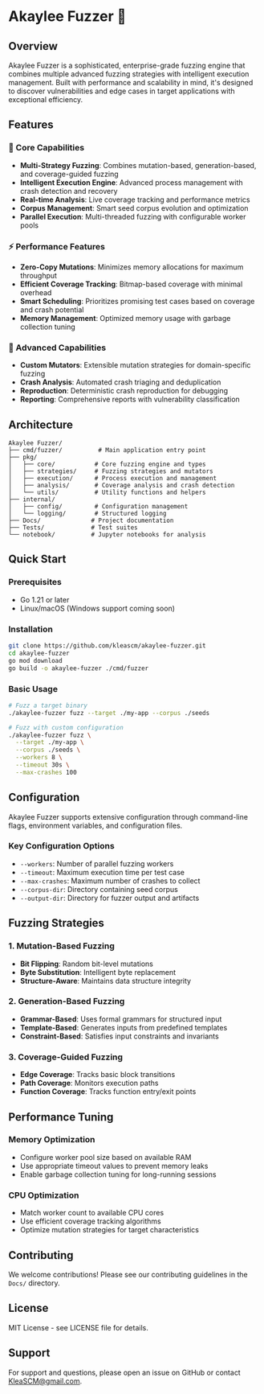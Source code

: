 # Akaylee Fuzzer 🚀


## Overview

Akaylee Fuzzer is a sophisticated, enterprise-grade fuzzing engine that combines multiple advanced fuzzing strategies with intelligent execution management. Built with performance and scalability in mind, it's designed to discover vulnerabilities and edge cases in target applications with exceptional efficiency.

## Features

### 🎯 Core Capabilities
- **Multi-Strategy Fuzzing**: Combines mutation-based, generation-based, and coverage-guided fuzzing
- **Intelligent Execution Engine**: Advanced process management with crash detection and recovery
- **Real-time Analysis**: Live coverage tracking and performance metrics
- **Corpus Management**: Smart seed corpus evolution and optimization
- **Parallel Execution**: Multi-threaded fuzzing with configurable worker pools

### ⚡ Performance Features
- **Zero-Copy Mutations**: Minimizes memory allocations for maximum throughput
- **Efficient Coverage Tracking**: Bitmap-based coverage with minimal overhead
- **Smart Scheduling**: Prioritizes promising test cases based on coverage and crash potential
- **Memory Management**: Optimized memory usage with garbage collection tuning

### 🔧 Advanced Capabilities
- **Custom Mutators**: Extensible mutation strategies for domain-specific fuzzing
- **Crash Analysis**: Automated crash triaging and deduplication
- **Reproduction**: Deterministic crash reproduction for debugging
- **Reporting**: Comprehensive reports with vulnerability classification

## Architecture

```
Akaylee Fuzzer/
├── cmd/fuzzer/          # Main application entry point
├── pkg/
│   ├── core/           # Core fuzzing engine and types
│   ├── strategies/     # Fuzzing strategies and mutators
│   ├── execution/      # Process execution and management
│   ├── analysis/       # Coverage analysis and crash detection
│   └── utils/          # Utility functions and helpers
├── internal/
│   ├── config/         # Configuration management
│   └── logging/        # Structured logging
├── Docs/              # Project documentation
├── Tests/             # Test suites
└── notebook/          # Jupyter notebooks for analysis
```

## Quick Start

### Prerequisites
- Go 1.21 or later
- Linux/macOS (Windows support coming soon)

### Installation
```bash
git clone https://github.com/kleascm/akaylee-fuzzer.git
cd akaylee-fuzzer
go mod download
go build -o akaylee-fuzzer ./cmd/fuzzer
```

### Basic Usage
```bash
# Fuzz a target binary
./akaylee-fuzzer fuzz --target ./my-app --corpus ./seeds

# Fuzz with custom configuration
./akaylee-fuzzer fuzz \
  --target ./my-app \
  --corpus ./seeds \
  --workers 8 \
  --timeout 30s \
  --max-crashes 100
```

## Configuration

Akaylee Fuzzer supports extensive configuration through command-line flags, environment variables, and configuration files.

### Key Configuration Options
- `--workers`: Number of parallel fuzzing workers
- `--timeout`: Maximum execution time per test case
- `--max-crashes`: Maximum number of crashes to collect
- `--corpus-dir`: Directory containing seed corpus
- `--output-dir`: Directory for fuzzer output and artifacts

## Fuzzing Strategies

### 1. Mutation-Based Fuzzing
- **Bit Flipping**: Random bit-level mutations
- **Byte Substitution**: Intelligent byte replacement
- **Structure-Aware**: Maintains data structure integrity

### 2. Generation-Based Fuzzing
- **Grammar-Based**: Uses formal grammars for structured input
- **Template-Based**: Generates inputs from predefined templates
- **Constraint-Based**: Satisfies input constraints and invariants

### 3. Coverage-Guided Fuzzing
- **Edge Coverage**: Tracks basic block transitions
- **Path Coverage**: Monitors execution paths
- **Function Coverage**: Tracks function entry/exit points

## Performance Tuning

### Memory Optimization
- Configure worker pool size based on available RAM
- Use appropriate timeout values to prevent memory leaks
- Enable garbage collection tuning for long-running sessions

### CPU Optimization
- Match worker count to available CPU cores
- Use efficient coverage tracking algorithms
- Optimize mutation strategies for target characteristics

## Contributing

We welcome contributions! Please see our contributing guidelines in the `Docs/` directory.

## License

MIT License - see LICENSE file for details.

## Support

For support and questions, please open an issue on GitHub or contact KleaSCM@gmail.com. 